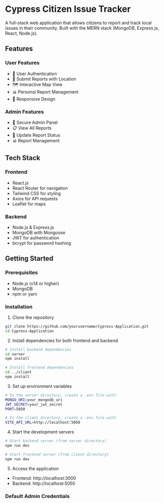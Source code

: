 # Cypress Citizen Issue Tracker

A full-stack web application that allows citizens to report and track local issues in their community. Built with the MERN stack (MongoDB, Express.js, React, Node.js).

## Features

### User Features
- 🔐 User Authentication
- 📝 Submit Reports with Location
- 🗺️ Interactive Map View
- 📊 Personal Report Management
- 📱 Responsive Design

### Admin Features
- 👑 Secure Admin Panel
- 📋 View All Reports
- 🔄 Update Report Status
- 📊 Report Management

## Tech Stack

### Frontend
- React.js
- React Router for navigation
- Tailwind CSS for styling
- Axios for API requests
- Leaflet for maps

### Backend
- Node.js & Express.js
- MongoDB with Mongoose
- JWT for authentication
- bcrypt for password hashing

## Getting Started

### Prerequisites
- Node.js (v14 or higher)
- MongoDB
- npm or yarn

### Installation

1. Clone the repository
```bash
git clone https://github.com/yourusername/Cypress-Application.git
cd Cypress-Application
```

2. Install dependencies for both frontend and backend
```bash
# Install backend dependencies
cd server
npm install

# Install frontend dependencies
cd ../client
npm install
```

3. Set up environment variables
```bash
# In the server directory, create a .env file with:
MONGO_URI=your_mongodb_uri
JWT_SECRET=your_jwt_secret
PORT=5050

# In the client directory, create a .env file with:
VITE_API_URL=http://localhost:5050
```

4. Start the development servers
```bash
# Start backend server (from server directory)
npm run dev

# Start frontend server (from client directory)
npm run dev
```

5. Access the application
- Frontend: http://localhost:3000
- Backend: http://localhost:5050

### Default Admin Credentials
